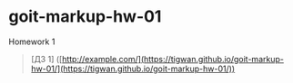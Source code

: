 # goit-markup-hw-01
Homework 1
>[ДЗ 1] ([http://example.com/](https://tigwan.github.io/goit-markup-hw-01/](https://tigwan.github.io/goit-markup-hw-01/))

